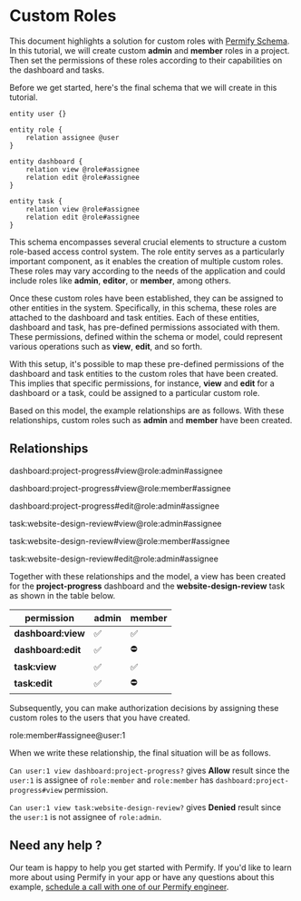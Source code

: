 
# Custom Roles

This document highlights a solution for custom roles with [Permify Schema]. In this tutorial, we will create custom **admin** and **member** roles in a project. Then set the permissions of these roles according to their capabilities on the dashboard and tasks.

[Permify Schema]: ../getting-started/modeling

Before we get started, here's the final schema that we will create in this tutorial.

```perm
entity user {}

entity role {
    relation assignee @user
}

entity dashboard {
    relation view @role#assignee
    relation edit @role#assignee
}

entity task {
    relation view @role#assignee
    relation edit @role#assignee
}
```

This schema encompasses several crucial elements to structure a custom role-based access control system. The role entity serves as a particularly important component, as it enables the creation of multiple custom roles. These roles may vary according to the needs of the application and could include roles like **admin**, **editor**, or **member**, among others.

Once these custom roles have been established, they can be assigned to other entities in the system. Specifically, in this schema, these roles are attached to the dashboard and task entities. Each of these entities, dashboard and task, has pre-defined permissions associated with them. These permissions, defined within the schema or model, could represent various operations such as **view**, **edit**, and so forth.

With this setup, it's possible to map these pre-defined permissions of the dashboard and task entities to the custom roles that have been created. This implies that specific permissions, for instance, **view** and **edit** for a dashboard or a task, could be assigned to a particular custom role.

Based on this model, the example relationships are as follows. With these relationships, custom roles such as **admin** and **member** have been created.

## Relationships

dashboard:project-progress#view@role:admin#assignee

dashboard:project-progress#view@role:member#assignee

dashboard:project-progress#edit@role:admin#assignee

task:website-design-review#view@role:admin#assignee

task:website-design-review#view@role:member#assignee

task:website-design-review#edit@role:admin#assignee

Together with these relationships and the model, a view has been created for the **project-progress** dashboard and the **website-design-review** task as shown in the table below.

| permission         | admin | member  |
|--------------------|-------|---------|
| **dashboard:view** | ✅     | ✅       |
| **dashboard:edit** | ✅     | ⛔       |
| **task:view**      | ✅     | ✅       |
| **task:edit**      | ✅     | ⛔       |


Subsequently, you can make authorization decisions by assigning these custom roles to the users that you have created.

role:member#assignee@user:1

When we write these relationship, the final situation will be as follows.

`Can user:1 view dashboard:project-progress?` gives **Allow** result since the `user:1` is assignee of `role:member` and `role:member` has `dashboard:project-progress#view` permission.

`Can user:1 view task:website-design-review?` gives **Denied** result since the `user:1` is not assignee of `role:admin`.


## Need any help ?

Our team is happy to help you get started with Permify. If you'd like to learn more about using Permify in your app or have any questions about this example, [schedule a call with one of our Permify engineer](https://meetings-eu1.hubspot.com/ege-aytin/call-with-an-expert).

